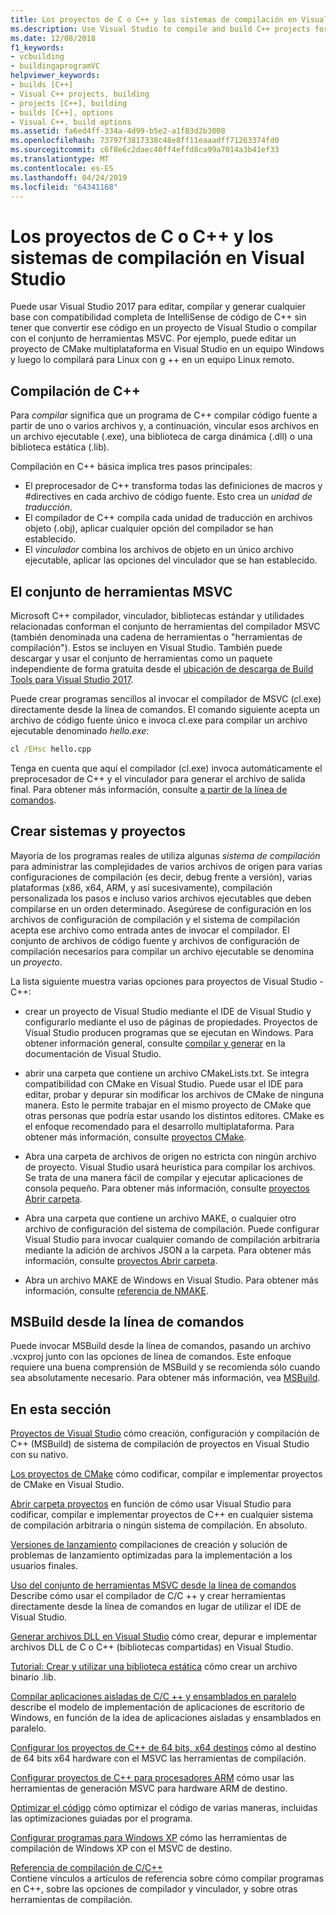 ```yaml
---
title: Los proyectos de C o C++ y los sistemas de compilación en Visual Studio
ms.description: Use Visual Studio to compile and build C++ projects for Windows, ARM or Linux based on any project system.
ms.date: 12/08/2018
f1_keywords:
- vcbuilding
- buildingaprogramVC
helpviewer_keywords:
- builds [C++]
- Visual C++ projects, building
- projects [C++], building
- builds [C++], options
- Visual C++, build options
ms.assetid: fa6ed4ff-334a-4d99-b5e2-a1f83d2b3008
ms.openlocfilehash: 73797f3817338c48e8ff11eaaadff71263374fd0
ms.sourcegitcommit: c6f8e6c2daec40ff4effd8ca99a7014a3b41ef33
ms.translationtype: MT
ms.contentlocale: es-ES
ms.lasthandoff: 04/24/2019
ms.locfileid: "64341168"
---
```

# <a name="cc-projects-and-build-systems-in-visual-studio"></a>Los proyectos de C o C++ y los sistemas de compilación en Visual Studio

Puede usar Visual Studio 2017 para editar, compilar y generar cualquier base con compatibilidad completa de IntelliSense de código de C++ sin tener que convertir ese código en un proyecto de Visual Studio o compilar con el conjunto de herramientas MSVC. Por ejemplo, puede editar un proyecto de CMake multiplataforma en Visual Studio en un equipo Windows y luego lo compilará para Linux con g ++ en un equipo Linux remoto.

## <a name="c-compilation"></a>Compilación de C++

Para *compilar* significa que un programa de C++ compilar código fuente a partir de uno o varios archivos y, a continuación, vincular esos archivos en un archivo ejecutable (.exe), una biblioteca de carga dinámica (.dll) o una biblioteca estática (.lib). 

Compilación en C++ básica implica tres pasos principales:

- El preprocesador de C++ transforma todas las definiciones de macros y #directives en cada archivo de código fuente. Esto crea un *unidad de traducción*.
- El compilador de C++ compila cada unidad de traducción en archivos objeto (.obj), aplicar cualquier opción del compilador se han establecido.
- El *vinculador* combina los archivos de objeto en un único archivo ejecutable, aplicar las opciones del vinculador que se han establecido. 

## <a name="the-msvc-toolset"></a>El conjunto de herramientas MSVC

Microsoft C++ compilador, vinculador, bibliotecas estándar y utilidades relacionadas conforman el conjunto de herramientas del compilador MSVC (también denominada una cadena de herramientas o "herramientas de compilación"). Estos se incluyen en Visual Studio. También puede descargar y usar el conjunto de herramientas como un paquete independiente de forma gratuita desde el [ubicación de descarga de Build Tools para Visual Studio 2017](https://visualstudio.microsoft.com/downloads/#build-tools-for-visual-studio-2017).

Puede crear programas sencillos al invocar el compilador de MSVC (cl.exe) directamente desde la línea de comandos. El comando siguiente acepta un archivo de código fuente único e invoca cl.exe para compilar un archivo ejecutable denominado *hello.exe*: 

```cmd
cl /EHsc hello.cpp
```
Tenga en cuenta que aquí el compilador (cl.exe) invoca automáticamente el preprocesador de C++ y el vinculador para generar el archivo de salida final.  Para obtener más información, consulte [a partir de la línea de comandos](building-on-the-command-line.md).

## <a name="build-systems-and-projects"></a>Crear sistemas y proyectos

Mayoría de los programas reales de utiliza algunas *sistema de compilación* para administrar las complejidades de varios archivos de origen para varias configuraciones de compilación (es decir, debug frente a versión), varias plataformas (x86, x64, ARM, y así sucesivamente), compilación personalizada los pasos e incluso varios archivos ejecutables que deben compilarse en un orden determinado. Asegúrese de configuración en los archivos de configuración de compilación y el sistema de compilación acepta ese archivo como entrada antes de invocar el compilador. El conjunto de archivos de código fuente y archivos de configuración de compilación necesarios para compilar un archivo ejecutable se denomina un *proyecto*. 

La lista siguiente muestra varias opciones para proyectos de Visual Studio - C++:

- crear un proyecto de Visual Studio mediante el IDE de Visual Studio y configurarlo mediante el uso de páginas de propiedades. Proyectos de Visual Studio producen programas que se ejecutan en Windows. Para obtener información general, consulte [compilar y generar](/visualstudio/ide/compiling-and-building-in-visual-studio) en la documentación de Visual Studio.

- abrir una carpeta que contiene un archivo CMakeLists.txt. Se integra compatibilidad con CMake en Visual Studio. Puede usar el IDE para editar, probar y depurar sin modificar los archivos de CMake de ninguna manera. Esto le permite trabajar en el mismo proyecto de CMake que otras personas que podría estar usando los distintos editores. CMake es el enfoque recomendado para el desarrollo multiplataforma. Para obtener más información, consulte [proyectos CMake](cmake-projects-in-visual-studio.md).
 
- Abra una carpeta de archivos de origen no estricta con ningún archivo de proyecto. Visual Studio usará heurística para compilar los archivos. Se trata de una manera fácil de compilar y ejecutar aplicaciones de consola pequeño. Para obtener más información, consulte [proyectos Abrir carpeta](open-folder-projects-cpp.md).

- Abra una carpeta que contiene un archivo MAKE, o cualquier otro archivo de configuración del sistema de compilación. Puede configurar Visual Studio para invocar cualquier comando de compilación arbitraria mediante la adición de archivos JSON a la carpeta. Para obtener más información, consulte [proyectos Abrir carpeta](open-folder-projects-cpp.md).
 
- Abra un archivo MAKE de Windows en Visual Studio. Para obtener más información, consulte [referencia de NMAKE](reference/nmake-reference.md).

## <a name="msbuild-from-the-command-line"></a>MSBuild desde la línea de comandos 

Puede invocar MSBuild desde la línea de comandos, pasando un archivo .vcxproj junto con las opciones de línea de comandos. Este enfoque requiere una buena comprensión de MSBuild y se recomienda sólo cuando sea absolutamente necesario. Para obtener más información, vea [MSBuild](msbuild-visual-cpp.md).

## <a name="in-this-section"></a>En esta sección

[Proyectos de Visual Studio](creating-and-managing-visual-cpp-projects.md) cómo creación, configuración y compilación de C++ (MSBuild) de sistema de compilación de proyectos en Visual Studio con su nativo.

[Los proyectos de CMake](cmake-projects-in-visual-studio.md) cómo codificar, compilar e implementar proyectos de CMake en Visual Studio.

[Abrir carpeta proyectos](open-folder-projects-cpp.md) en función de cómo usar Visual Studio para codificar, compilar e implementar proyectos de C++ en cualquier sistema de compilación arbitraria o ningún sistema de compilación. En absoluto. 

[Versiones de lanzamiento](release-builds.md) compilaciones de creación y solución de problemas de lanzamiento optimizadas para la implementación a los usuarios finales.

[Uso del conjunto de herramientas MSVC desde la línea de comandos](building-on-the-command-line.md)<br/>
Describe cómo usar el compilador de C/C ++ y crear herramientas directamente desde la línea de comandos en lugar de utilizar el IDE de Visual Studio.

[Generar archivos DLL en Visual Studio](dlls-in-visual-cpp.md) cómo crear, depurar e implementar archivos DLL de C o C++ (bibliotecas compartidas) en Visual Studio.

[Tutorial: Crear y utilizar una biblioteca estática](walkthrough-creating-and-using-a-static-library-cpp.md) cómo crear un archivo binario .lib.

[Compilar aplicaciones aisladas de C/C ++ y ensamblados en paralelo](building-c-cpp-isolated-applications-and-side-by-side-assemblies.md) describe el modelo de implementación de aplicaciones de escritorio de Windows, en función de la idea de aplicaciones aisladas y ensamblados en paralelo.

[Configurar los proyectos de C++ de 64 bits, x64 destinos](configuring-programs-for-64-bit-visual-cpp.md) cómo al destino de 64 bits x64 hardware con el MSVC las herramientas de compilación.

[Configurar proyectos de C++ para procesadores ARM](configuring-programs-for-arm-processors-visual-cpp.md) cómo usar las herramientas de generación MSVC para hardware ARM de destino.

[Optimizar el código](optimizing-your-code.md) cómo optimizar el código de varias maneras, incluidas las optimizaciones guiadas por el programa.

[Configurar programas para Windows XP](configuring-programs-for-windows-xp.md) cómo las herramientas de compilación de Windows XP con el MSVC de destino.

[Referencia de compilación de C/C++](reference/c-cpp-building-reference.md)<br/>
Contiene vínculos a artículos de referencia sobre cómo compilar programas en C++, sobre las opciones de compilador y vinculador, y sobre otras herramientas de compilación.

